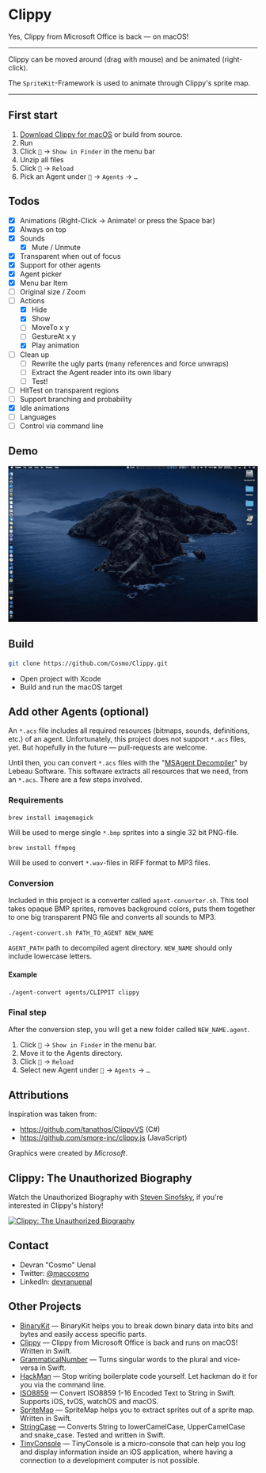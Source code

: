 # Clippy

Yes, Clippy from Microsoft Office is back — on macOS!

---

Clippy can be moved around (drag with mouse) and be animated (right-click).

The `SpriteKit`-Framework is used to animate through Clippy's sprite map.

--- 

## First start

1. [Download Clippy for macOS](https://github.com/Cosmo/Clippy/releases/download/2.0.0/Clippy.zip) or build from source.
2. Run
3. Click `📎` → `Show in Finder` in the menu bar
4. Unzip all files
5. Click `📎` → `Reload`
6. Pick an Agent under `📎` → `Agents` → `…`


## Todos

* [x] Animations (Right-Click → Animate! or press the Space bar)
* [x] Always on top
* [x] Sounds
  * [x] Mute / Unmute
* [x] Transparent when out of focus
* [x] Support for other agents
* [x] Agent picker 
* [x] Menu bar Item
* [ ] Original size / Zoom
* [ ] Actions
  * [x] Hide
  * [x] Show
  * [ ] MoveTo x y
  * [ ] GestureAt x y
  * [x] Play animation
* [ ] Clean up
  * [ ] Rewrite the ugly parts (many references and force unwraps)
  * [ ] Extract the Agent reader into its own libary
  * [ ] Test!
* [ ] HitTest on transparent regions
* [ ] Support branching and probability
* [x] Idle animations
* [ ] Languages
* [ ] Control via command line

## Demo

![Demo](https://github.com/Cosmo/Clippy/blob/master/Clippy.gif?raw=true)


## Build

```sh
git clone https://github.com/Cosmo/Clippy.git
```

* Open project with Xcode
* Build and run the macOS target


## Add other Agents (optional)

An `*.acs` file includes all required resources (bitmaps, sounds, definitions, etc.) of an agent.
Unfortunately, this project does not support `*.acs` files, yet. But hopefully in the future — pull-requests are welcome.
 
Until then, you can convert `*.acs` files with the "[MSAgent Decompiler](http://www.lebeausoftware.org/software/decompile.aspx)" by  Lebeau Software.
This software extracts all resources that we need, from an `*.acs`.
There are a few steps involved.

### Requirements

```
brew install imagemagick
```
Will be used to merge single `*.bmp` sprites into a single 32 bit PNG-file. 


```
brew install ffmpeg
```
Will be used to convert `*.wav`-files in RIFF format to MP3 files.

### Conversion

Included in this project is a converter called `agent-converter.sh`.
This tool takes opaque BMP sprites, removes background colors, puts them together to one big transparent PNG file and converts all sounds to MP3. 

`./agent-convert.sh PATH_TO_AGENT NEW_NAME`

`AGENT_PATH` path to decompiled agent directory.
`NEW_NAME` should only include lowercase letters.

#### Example

`./agent-convert agents/CLIPPIT clippy`

### Final step

After the conversion step, you will get a new folder called `NEW_NAME.agent`.

1. Click `📎` → `Show in Finder` in the menu bar.
2. Move it to the Agents directory.
3. Click `📎` → `Reload`
4. Select new Agent under `📎` → `Agents` → `…`

## Attributions

Inspiration was taken from:

* https://github.com/tanathos/ClippyVS (C#)
* https://github.com/smore-inc/clippy.js (JavaScript)

Graphics were created by *Microsoft*.

## Clippy: The Unauthorized Biography

Watch the Unauthorized Biography with [Steven Sinofsky](https://twitter.com/stevesi), if you're interested in Clippy's history!

[![Clippy: The Unauthorized Biography](https://img.youtube.com/vi/8bhjNvSSuLM/0.jpg)](https://www.youtube.com/watch?v=8bhjNvSSuLM)

## Contact

* Devran "Cosmo" Uenal
* Twitter: [@maccosmo](http://twitter.com/maccosmo)
* LinkedIn: [devranuenal](https://www.linkedin.com/in/devranuenal)

## Other Projects

* [BinaryKit](https://github.com/Cosmo/BinaryKit) — BinaryKit helps you to break down binary data into bits and bytes and easily access specific parts.
* [Clippy](https://github.com/Cosmo/Clippy) — Clippy from Microsoft Office is back and runs on macOS! Written in Swift.
* [GrammaticalNumber](https://github.com/Cosmo/GrammaticalNumber) — Turns singular words to the plural and vice-versa in Swift.
* [HackMan](https://github.com/Cosmo/HackMan) — Stop writing boilerplate code yourself. Let hackman do it for you via the command line.
* [ISO8859](https://github.com/Cosmo/ISO8859) — Convert ISO8859 1-16 Encoded Text to String in Swift. Supports iOS, tvOS, watchOS and macOS.
* [SpriteMap](https://github.com/Cosmo/SpriteMap) — SpriteMap helps you to extract sprites out of a sprite map. Written in Swift.
* [StringCase](https://github.com/Cosmo/StringCase) — Converts String to lowerCamelCase, UpperCamelCase and snake_case. Tested and written in Swift.
* [TinyConsole](https://github.com/Cosmo/TinyConsole) — TinyConsole is a micro-console that can help you log and display information inside an iOS application, where having a connection to a development computer is not possible.

